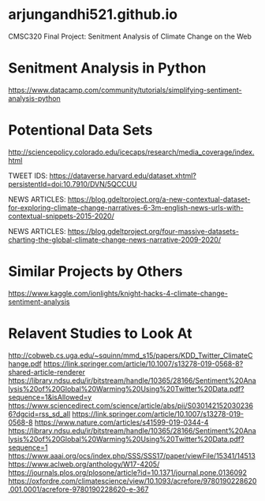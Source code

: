 # arjungandhi521.github.io
CMSC320 Final Project: Senitment Analysis of Climate Change on the Web

# Senitment Analysis in Python
https://www.datacamp.com/community/tutorials/simplifying-sentiment-analysis-python

# Potentional Data Sets
http://sciencepolicy.colorado.edu/icecaps/research/media_coverage/index.html

TWEET IDS: https://dataverse.harvard.edu/dataset.xhtml?persistentId=doi:10.7910/DVN/5QCCUU

NEWS ARTICLES: https://blog.gdeltproject.org/a-new-contextual-dataset-for-exploring-climate-change-narratives-6-3m-english-news-urls-with-contextual-snippets-2015-2020/

NEWS ARTICLES: https://blog.gdeltproject.org/four-massive-datasets-charting-the-global-climate-change-news-narrative-2009-2020/

# Similar Projects by Others
https://www.kaggle.com/ionlights/knight-hacks-4-climate-change-sentiment-analysis

# Relavent Studies to Look At
http://cobweb.cs.uga.edu/~squinn/mmd_s15/papers/KDD_Twitter_ClimateChange.pdf
https://link.springer.com/article/10.1007/s13278-019-0568-8?shared-article-renderer
https://library.ndsu.edu/ir/bitstream/handle/10365/28166/Sentiment%20Analysis%20of%20Global%20Warming%20Using%20Twitter%20Data.pdf?sequence=1&isAllowed=y
https://www.sciencedirect.com/science/article/abs/pii/S0301421520302366?dgcid=rss_sd_all
https://link.springer.com/article/10.1007/s13278-019-0568-8
https://www.nature.com/articles/s41599-019-0344-4
https://library.ndsu.edu/ir/bitstream/handle/10365/28166/Sentiment%20Analysis%20of%20Global%20Warming%20Using%20Twitter%20Data.pdf?sequence=1
https://www.aaai.org/ocs/index.php/SSS/SSS17/paper/viewFile/15341/14513
https://www.aclweb.org/anthology/W17-4205/
https://journals.plos.org/plosone/article?id=10.1371/journal.pone.0136092
https://oxfordre.com/climatescience/view/10.1093/acrefore/9780190228620.001.0001/acrefore-9780190228620-e-367
